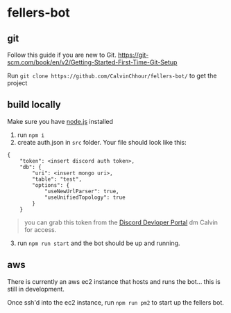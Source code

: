 # fellers-bot

## git
Follow this guide if you are new to Git. https://git-scm.com/book/en/v2/Getting-Started-First-Time-Git-Setup

Run `git clone https://github.com/CalvinChhour/fellers-bot/` to get the project

## build locally
Make sure you have [node.js](https://nodejs.org/en/) installed

1) run `npm i`
2) create auth.json in `src` folder. Your file should look like this:
```
{
    "token": <insert discord auth token>,
    "db": {
        "uri": <insert mongo uri>,
        "table": "test",
        "options": {
            "useNewUrlParser": true,
            "useUnifiedTopology": true
        }
    }

```
> you can grab this token from the [Discord Devloper Portal](https://discordapp.com/developers/applications/) dm Calvin for access.

3) run `npm run start` and the bot should be up and running.

## aws
There is currently an aws ec2 instance that hosts and runs the bot... this is still in development. 

Once ssh'd into the ec2 instance, run `npm run pm2` to start up the fellers bot.
